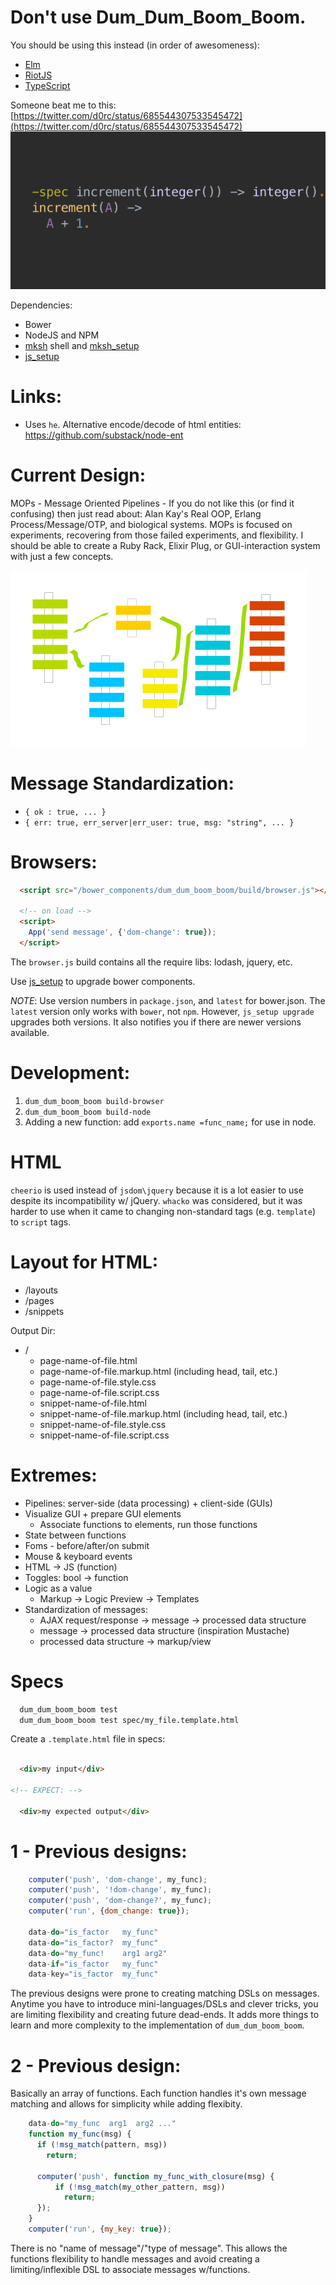 
Don't use Dum\_Dum\_Boom\_Boom.
=================================

You should be using this instead (in order of awesomeness):
  * [Elm](http://elm-lang.org)
  * [RiotJS](https://muut.com/riotjs/)
  * [TypeScript](http://www.typescriptlang.org/)

Someone beat me to this: [https://twitter.com/d0rc/status/685544307533545472](https://twitter.com/d0rc/status/685544307533545472)
    ![Example in erlang](./docs/CYJSUDfWcAU9dVQ.png?raw=true)

Dependencies:

* Bower
* NodeJS and NPM
* [mksh](https://www.mirbsd.org/mksh.htm) shell and [mksh_setup](https://github.com/da99/mksh_setup)
* [js_setup](https://github.com/da99/js_setup)

Links:
=====
* Uses `he`. Alternative encode/decode of html entities: https://github.com/substack/node-ent

Current Design:
=================

MOPs - Message Oriented Pipelines - If you do not like this (or find
    it confusing) then just read about: 
Alan Kay's Real OOP, Erlang Process/Message/OTP, and biological systems.
MOPs is focused on experiments, recovering from those failed experiments,
     and flexibility. I should be able to create a Ruby Rack, Elixir Plug,
     or GUI-interaction system with just a few concepts.

![Message Oriented Pipelines](./docs/MOPs.png?raw=true)

Message Standardization:
=======================

* `{ ok : true, ... }`
* `{ err: true, err_server|err_user: true, msg: "string", ... }`

Browsers:
========================

```html
  <script src="/bower_components/dum_dum_boom_boom/build/browser.js"></script>

  <!-- on load -->
  <script>
    App('send message', {'dom-change': true});
  </script>
```

The `browser.js` build contains all the require libs: lodash, jquery, etc.

Use [js\_setup](https://github.com/da99/js_setup) to upgrade bower components.

*NOTE*: Use version numbers in `package.json`, and `latest` for bower.json.
The `latest` version only works with `bower`, not `npm`.  However, `js_setup upgrade`
upgrades both versions. It also notifies you if there are newer versions available.


Development:
=================

  1. `dum_dum_boom_boom build-browser`
  2. `dum_dum_boom_boom build-node`
  3. Adding a new function: add `exports.name =func_name;` for use in node.


HTML
==============

`cheerio` is used instead of `jsdom\jquery` because it is a lot
easier to use despite its incompatibility w/ jQuery.
`whacko` was considered, but it was harder to use when it came to
changing non-standard tags (e.g. `template`) to `script` tags.

Layout for HTML:
========

* /layouts
* /pages
* /snippets

Output Dir:
* /
  * page-name-of-file.html
  * page-name-of-file.markup.html (including head, tail, etc.)
  * page-name-of-file.style.css
  * page-name-of-file.script.css
  * snippet-name-of-file.html
  * snippet-name-of-file.markup.html (including head, tail, etc.)
  * snippet-name-of-file.style.css
  * snippet-name-of-file.script.css

Extremes:
=========

* Pipelines: server-side (data processing) + client-side (GUIs)
* Visualize GUI + prepare GUI elements
  * Associate functions to elements, run those functions
* State between functions
* Foms - before/after/on submit
* Mouse & keyboard events
* HTML -> JS (function)
* Toggles: bool -> function
* Logic as a value
  * Markup -> Logic Preview -> Templates
* Standardization of messages:
  * AJAX request/response -> message -> processed data structure
  * message -> processed data structure (inspiration Mustache)
  * processed data structure -> markup/view

Specs
=====

```bash
  dum_dum_boom_boom test
  dum_dum_boom_boom test spec/my_file.template.html
```

Create a `.template.html` file in specs:
```html

  <div>my input</div>

<!-- EXPECT: -->

  <div>my expected output</div>

```

1 - Previous designs:
==================
```javascript
    computer('push', 'dom-change', my_func);
    computer('push', '!dom-change', my_func);
    computer('push', 'dom-change?', my_func);
    computer('run', {dom_change: true});

    data-do="is_factor   my_func"
    data-do="is_factor?  my_func"
    data-do="my_func!    arg1 arg2"
    data-if="is_factor   my_func"
    data-key="is_factor  my_func"
```

The previous designs were prone to creating matching DSLs on messages.
Anytime you have to introduce mini-languages/DSLs and clever tricks, you are limiting
flexibility and creating future dead-ends. It adds more things to learn and more complexity
to the implementation of `dum_dum_boom_boom`.


2 - Previous design:
==============
Basically an array of functions. Each function
handles it's own message matching and allows for simplicity while adding flexibity.

```javascript
    data-do="my_func  arg1  arg2 ..."
    function my_func(msg) {
      if (!msg_match(pattern, msg))
        return;

      computer('push', function my_func_with_closure(msg) {
          if (!msg_match(my_other_pattern, msg))
            return;
      });
    }
    computer('run', {my_key: true});
```

There is no "name of message"/"type of message". This allows the functions
flexibility to handle messages and avoid creating a limiting/inflexible
DSL to associate messages w/functions.



